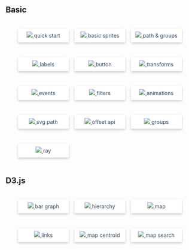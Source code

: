 <style>
  .demos {
    text-align: center;
    display: flex;
    flex-flow: row;
    flex-wrap: wrap;
    justify-content: space-between;
    padding: 0;
    width: 90%;
    margin: auto;
  }
  .demos li {
    width: 30%;
    list-style-type:none;
    margin: 20px auto;
    background: #fff;
    box-shadow: 0 3px 6px 0 rgba(0,0,0,0.20);
    border-radius: 2%;
    overflow: hidden;
    transition: .5s ease-in-out;
  }
  .demos li:hover {
    transform: translateY(-8px);
    box-shadow: 0 3px 15px 0 rgba(0,0,0,0.20);
  }
  .demos li span {
    display: inline-block;
    padding: 10px 0;
  }
  .demos li a {
    color: #34495e;
  }

  ul.demos {
    padding-left: 0;
  }
  li.empty {
    visibility: hidden;
  }
</style>

## Basic

<ul class="demos">
  <li>
    <a href="/demo/#">
      <img src="/assets/demo/quick_start.png">
      <span>quick start</span>
    </a>
  </li>
  <li>
    <a data-nosearch href="/demo/#basic_sprites">
      <img src="/assets/demo/basic_sprites.png">
      <span>basic sprites</span>
    </a>
  </li>
  <li>
    <a data-nosearch href="/demo/#path_groups">
      <img src="/assets/demo/textures.png">
      <span>path &amp; groups</span>
    </a>
  </li>
  <li>
    <a data-nosearch href="/demo/#labels">
      <img src="/assets/demo/labels.png">
      <span>labels</span>
    </a>
  </li>
  <li>
    <a data-nosearch href="/demo/#button">
      <img src="/assets/demo/button.png">
      <span>button</span>
    </index>
  </li>
  <li>
    <a data-nosearch href="/demo/#transforms">
      <img src="/assets/demo/transforms.png">
      <span>transforms</span>
    </a>
  </li>
  <li>
    <a data-nosearch href="/demo/#events">
      <img src="/assets/demo/events.png">
      <span>events</span>
    </a>
  </li>
  <li>
    <a data-nosearch href="/demo/#filters">
      <img src="/assets/demo/filters.png">
      <span>filters</span>
    </a>
  </li>
  <li>
    <a data-nosearch href="/demo/#animations">
      <img src="/assets/demo/animations.png">
      <span>animations</span>
    </a>
  </li>
  <li>
    <a data-nosearch href="/demo/#svg_path">
      <img src="/assets/demo/svg_path.png">
      <span>svg path</span>
    </a>
  </li>
  <li>
    <a data-nosearch href="/demo/#offset_api">
      <img src="/assets/demo/offset_api.png">
      <span>offset api</span>
    </a>
  </li>
  <li>
    <a data-nosearch href="/demo/#groups">
      <img src="/assets/demo/groups.png">
      <span>groups</span>
    </a>
  </li>
  <li>
    <a data-nosearch href="/demo/#ray">
      <img src="/assets/demo/ray.png">
      <span>ray</span>
    </a>
  </li>
  <!-- <li>
    <a data-nosearch href="/demo/#obb">
      <img src="/assets/demo/obb.png">
      <span>OBB Hit</span>
    </a>
  </li> -->
  <li class="empty"></li>
  <li class="empty"></li>
</ul>

## D3.js

<ul class="demos">
  <li>
    <a data-nosearch href="/demo/#/d3/bar">
      <img src="/assets/demo/d3_bar.png">
      <span>bar graph</span>
    </a>
  </li>
  <li>
    <a data-nosearch href="/demo/#/d3/hierarchy">
      <img src="/assets/demo/d3_hierarchy.png">
      <span>hierarchy</span>
    </a>
  </li>
  <li>
    <a data-nosearch href="/demo/#/d3/map">
      <img src="/assets/demo/d3_map.png">
      <span>map</span>
    </a>
  </li>
  <li>
    <a data-nosearch href="/demo/#/d3/links">
      <img src="/assets/demo/d3_links.png">
      <span>links</span>
    </a>
  </li>
  <li>
    <a data-nosearch href="/demo/#/d3/map_centroid">
      <img src="/assets/demo/d3_map_centroid.png">
      <span>map centroid</span>
    </index>
  </li>
  <li>
    <a data-nosearch href="/demo/#/d3/map_search">
      <img src="/assets/demo/d3_map_search.png">
      <span>map search</span>
    </a>
  </li>
  <li class="empty"></li>
  <li class="empty"></li>
</ul>

<!-- ## Matter.js

<ul class="demos">
  <li>
    <a data-nosearch href="/demo/#/matterjs/mixed_shapes">
      <img src="/assets/demo/matterjs_mixed_shapes.png">
      <span>mixed shapes</span>
    </a>
  </li>
  <li class="empty"></li>
  <li class="empty"></li>
</ul>

## Proton.js

<ul class="demos">
  <li>
    <a data-nosearch href="/demo/#/proton/behavior">
      <img src="https://p0.ssl.qhimg.com/t010b2c0041913666e0.jpg">
      <span>custom behavior</span>
    </a>
  </li>
  <li>
    <a data-nosearch href="/demo/#/proton/fire">
      <img src="https://p4.ssl.qhimg.com/t012debb97e0dca4c86.jpg">
      <span>big fire</span>
    </a>
  </li>
  <li>
    <a data-nosearch href="/demo/#/proton/position">
      <img src="https://p3.ssl.qhimg.com/t011e0452ffad2d05ce.jpg">
      <span>bg particles</span>
    </a>
  </li>
  <li class="empty"></li>
  <li class="empty"></li>
</ul> -->
